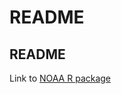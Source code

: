 README
================

README
------

Link to [NOAA R package](https://ropensci.org/blog/2014/03/13/rnoaa/)

